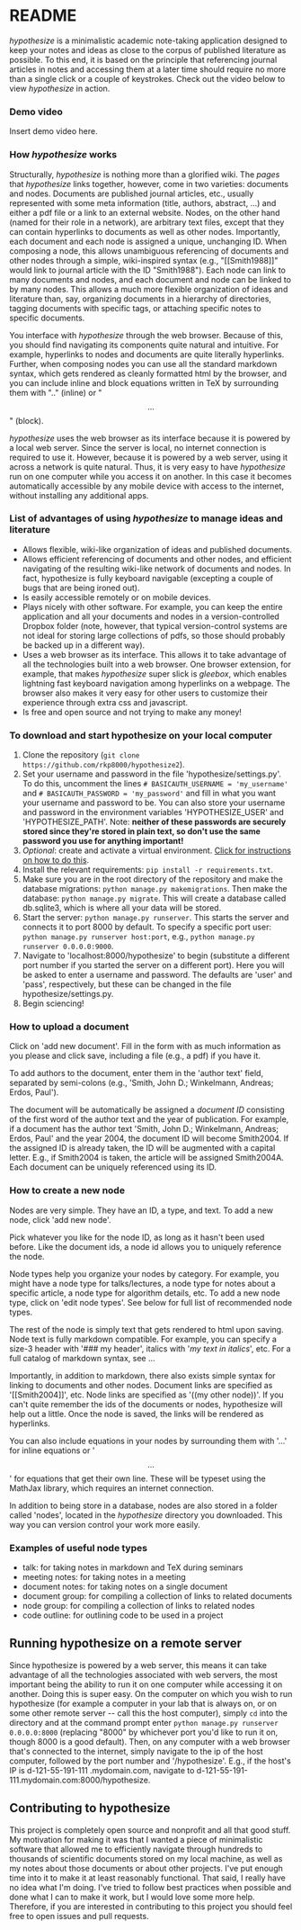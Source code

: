 # README

*hypothesize* is a minimalistic academic note-taking application designed to keep your notes and ideas as close to the corpus of published literature as possible. To this end, it is based on the principle that referencing journal articles in notes and accessing them at a later time should require no more than a single click or a couple of keystrokes. Check out the video below to view *hypothesize* in action.

### Demo video

Insert demo video here.

### How *hypothesize* works

Structurally, *hypothesize* is nothing more than a glorified wiki. The *pages* that *hypothesize* links together, however, come in two varieties: documents and nodes. Documents are published journal articles, etc., usually represented with some meta information (title, authors, abstract, ...) and either a pdf file or a link to an external website. Nodes, on the other hand (named for their role in a network), are arbitrary text files, except that they can contain hyperlinks to documents as well as other nodes. Importantly, each document and each node is assigned a unique, unchanging ID. When composing a node, this allows unambiguous referencing of documents and other nodes through a simple, wiki-inspired syntax (e.g., "[[Smith1988]]" would link to journal article with the ID "Smith1988"). Each node can link to many documents and nodes, and each
document and node can be linked to by many nodes. This allows a much more flexible organization of ideas and
literature than, say, organizing documents in a hierarchy of directories, tagging documents with specific tags, or
attaching specific notes to specific documents.

You interface with *hypothesize* through the web browser. Because of this, you should find navigating its components quite natural and intuitive. For example, hyperlinks to nodes and documents are quite literally hyperlinks. Further, when composing nodes you can use all the standard markdown syntax, which gets rendered as cleanly formatted html by the browser, and you can include inline and block equations written in TeX by surrounding them with "$..$" (inline) or "$$...$$" (block).

*hypothesize* uses the web browser as its interface because it is powered by a local web server. Since the server is local, no internet connection is required to use it. However, because it is powered by a web server, using it across a network is quite natural. Thus, it is very easy to have *hypothesize* run on one computer while you access it on another. In this case it becomes automatically accessible by any mobile device with access to the internet, without installing any additional
 apps.

### List of advantages of using *hypothesize* to manage ideas and literature

* Allows flexible, wiki-like organization of ideas and published documents.
* Allows efficient referencing of documents and other nodes, and efficient navigating of the resulting wiki-like
network of documents and nodes. In fact, hypothesize is fully keyboard navigable (excepting a couple of bugs that are
 being ironed out).
* Is easily accessible remotely or on mobile devices.
* Plays nicely with other software. For example, you can keep the entire application and all your documents and nodes
 in a version-controlled Dropbox folder (note, however, that typical version-control systems are not ideal for storing
  large collections of pdfs, so those should probably be backed up in a different way).
* Uses a web browser as its interface. This allows it to take advantage of all the technologies built into a web
browser. One browser extension, for example, that makes *hypothesize* super
slick is *gleebox*, which enables lightning fast keyboard navigation among hyperlinks on a webpage. The browser also makes it very easy for other users to customize their experience through extra css and javascript.
* Is free and open source and not trying to make any money!

### To download and start hypothesize on your local computer

1. Clone the repository (`git clone https://github.com/rkp8000/hypothesize2`).
2. Set your username and password in the file 'hypothesize/settings.py'. To do this, uncomment the lines `# BASICAUTH_USERNAME = 'my_username'` and `# BASICAUTH_PASSWORD = 'my_password'` and fill in what you want your username and password to be. You can also store your username and password in the environment variables 'HYPOTHESIZE_USER' and 'HYPOTHESIZE_PATH'. Note: **neither of these passwords are securely stored since they're stored in plain text, so don't use the same password you use for anything important!**
3. *Optional*: create and activate a virtual environment. [Click for instructions on how to do this](https://virtualenv.pypa.io/en/latest/).
4. Install the relevant requirements: `pip install -r requirements.txt`.
5. Make sure you are in the root directory of the repository and make the database migrations: `python manage.py makemigrations`. Then make the database: `python manage.py migrate`. This will create a database called db.sqlite3, which is where all your data will be stored.
6. Start the server: `python manage.py runserver`. This starts the server and connects it to port 8000 by default. To specify a specific port user: `python manage.py runserver host:port`, e.g., `python manage.py runserver 0.0.0.0:9000`.
7. Navigate to 'localhost:8000/hypothesize' to begin (substitute a different port number if you started the server on a different port). Here you will be asked to enter a username and password. The defaults are 'user' and 'pass',
respectively, but these can be changed in the file hypothesize/settings.py.
8. Begin sciencing!

### How to upload a document

Click on 'add new document'. Fill in the form with as much information as you please and click save, including a file
 (e.g., a pdf) if you have it.

  To add authors to the document, enter them in the 'author text' field, separated by semi-colons (e.g.,
 'Smith, John D.; Winkelmann, Andreas; Erdos, Paul').

 The document will be automatically be assigned a *document ID* consisting of the first word of the author text and the year of publication. For example, if a document has the author text 'Smith, John D.; Winkelmann, Andreas; Erdos, Paul' and the year 2004, the document ID will become Smith2004. If the assigned ID is already taken, the ID will be augmented with a capital letter. E.g., if Smith2004 is taken, the article will be assigned Smith2004A. Each document can be uniquely referenced using its ID.

### How to create a new node

Nodes are very simple. They have an ID, a type, and text. To add a new node, click 'add new node'.

Pick whatever you like for the node ID, as long as it hasn't been used before. Like the document ids, a node id
allows you to uniquely reference the node.

Node types help you organize your nodes by category. For example, you might have a node type for talks/lectures, a
node type for notes about a specific article, a node type for algorithm details, etc. To add a new node type, click
on 'edit node types'. See below for full list of recommended node types.

The rest of the node is simply text that gets rendered to html upon saving. Node text is fully markdown compatible.
For example, you can specify a size-3 header with '### my header', italics with '*my text in italics*', etc. For a
full catalog of markdown syntax, see ...

Importantly, in addition to markdown, there also exists simple syntax for linking to documents and other nodes.
Document links are specified as '[[Smith2004]]', etc. Node links are specified as '((my other node))'. If you can't
quite remember the ids of the documents or nodes, hypothesize will help out a little. Once the node is saved, the
links will be rendered as hyperlinks.

You can also include equations in your nodes by surrounding them with '$...$' for inline equations or '$$...$$' for
equations that get their own line. These will be typeset using the MathJax library, which requires an internet
connection.

In addition to being store in a database, nodes are also stored in a folder called 'nodes', located in the
*hypothesize* directory you downloaded. This way you can version control your work more easily.

### Examples of useful node types

* talk: for taking notes in markdown and TeX during seminars
* meeting notes: for taking notes in a meeting
* document notes: for taking notes on a single document
* document group: for compiling a collection of links to related documents
* node group: for compiling a collection of links to related nodes
* code outline: for outlining code to be used in a project

## Running hypothesize on a remote server

Since hypothesize is powered by a web server, this means it can take advantage of all the technologies associated
with web servers, the most important being the ability to run it on one computer while accessing it on another. Doing
 this is super easy. On the computer on which you wish to run hypothesize (for example a computer in your lab that is
  always on, or on some other remote server -- call this the host computer), simply `cd` into the directory and at the
  command prompt enter `python manage.py runserver 0.0.0.0:8000` (replacing "8000" by whichever port you'd like to run it on, though 8000 is a
  good default). Then, on any computer with a web browser that's connected to the internet, simply navigate to the ip
   of the host computer, followed by the port number and '/hypothesize'. E.g., if the host's IP is d-121-55-191-111
   .mydomain.com, navigate to d-121-55-191-111.mydomain.com:8000/hypothesize.

## Contributing to hypothesize

This project is completely open source and nonprofit and all that good stuff. My motivation for making it was that
I wanted a piece of minimalistic software that allowed me to efficiently navigate through hundreds to thousands of
scientific documents stored on my local machine, as well as my notes about those documents or about other projects.
I've put enough time into it
 to make it at least reasonably
functional. That said, I really have no idea what I'm doing. I've tried to follow best practices when possible and
done what I can to make it work, but I would love some more help. Therefore, if you are interested in contributing
to this project you should feel free to open issues and pull requests.